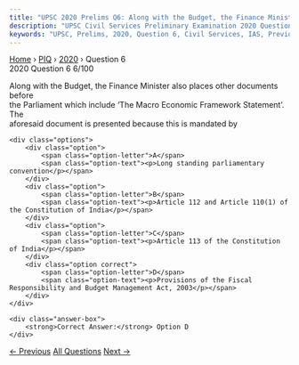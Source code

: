 ```yaml
---
title: "UPSC 2020 Prelims Q6: Along with the Budget, the Finance Minister also places othe..."
description: "UPSC Civil Services Preliminary Examination 2020 Question 6 with options and answer"
keywords: "UPSC, Prelims, 2020, Question 6, Civil Services, IAS, Previous Year Questions"
---
```


<nav class="breadcrumb">
    <a href="../../">Home</a>
    <span>›</span>
    <a href="../">PIQ</a>
    <span>›</span>
    <a href="./">2020</a>
    <span>›</span>
    <span>Question 6</span>
</nav>

<div class="question-header">
    <div class="question-meta">
        <span class="year-badge">2020</span>
        <span class="question-number">Question 6</span>
        <span class="progress">6/100</span>
    </div>
    <div class="progress-bar">
        <div class="progress-fill" style="width: 6.0%"></div>
    </div>
</div>

<div class="question-content">
    <div class="question-text">
        <p>Along with the Budget, the Finance Minister also places other documents before<br />
the Parliament which include ‘The Macro Economic Framework Statement’. The<br />
aforesaid document is presented because this is mandated by</p>
    </div>
    
    <div class="options">
        <div class="option">
            <span class="option-letter">A</span>
            <span class="option-text"><p>Long standing parliamentary convention</p></span>
        </div>
        <div class="option">
            <span class="option-letter">B</span>
            <span class="option-text"><p>Article 112 and Article 110(1) of the Constitution of India</p></span>
        </div>
        <div class="option">
            <span class="option-letter">C</span>
            <span class="option-text"><p>Article 113 of the Constitution of India</p></span>
        </div>
        <div class="option correct">
            <span class="option-letter">D</span>
            <span class="option-text"><p>Provisions of the Fiscal Responsibility and Budget Management Act, 2003</p></span>
        </div>
    </div>

    <div class="answer-box">
        <strong>Correct Answer:</strong> Option D
    </div>
</div>

<div class="question-nav">
    <a href="../q005-in-india-separation-of-judiciary-from-the-executiv/" class="nav-btn prev">← Previous</a>
    <a href="../" class="nav-btn center">All Questions</a>
    <a href="../q007-a-constitutional-government-by-definition-is-a/" class="nav-btn next">Next →</a>
</div>
